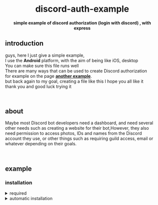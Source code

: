<div align="center">
  <h1>discord-auth-example</h1>
  <h4>simple example of discord authorization (login with discord) , with express</h4>
</div>
<div align="left">
  <h2>introduction</h2>
  <p> guys, here I just give a simple example,<br> 
    I use the <strong>Android</strong> platform, with the aim of being like iOS, desktop<br>
    You can make sure this file runs well <br>
    There are many ways that can be used to create Discord authorization <br>
    for example on the page <strong><a href="https://discordjs.guide/oauth2/#implicit-grant-flow">another example</a></strong>.<br>
    but back again to my goal, creating a file like this I hope you all like it <br>
    thank you and good luck trying it</p><br>

  <h2>about</h2>
  <p>Maybe most Discord bot developers need a dashboard, and need several other needs such as creating a website for their bot,However, they also need permission to access photos, IDs and names from the Discord account they use, or other things such as requiring guild access, email or whatever depending on their goals.</p><br>

  <h2>example</h2>
  <h3>installation</h3>
  <details>
    <summary>required</summary>
    <ul>
      <li><strong>nodejs v16</strong> or the latest version</li>
      <li><strong>express</strong></li> 
      <li><strong>axios</strong></li>
      <li><strong>node-fetch</strong></li>
    </ul>
  </details>
  <details>
    <summary>automatic installation</summary>
  </details>
</div>
